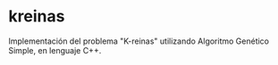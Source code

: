# kreinas
Implementación del problema "K-reinas" utilizando Algoritmo Genético Simple, en lenguaje C++.
